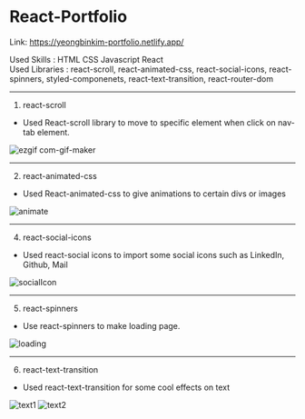 # React-Portfolio
Link: https://yeongbinkim-portfolio.netlify.app/

Used Skills : HTML CSS Javascript React  <br />
Used Libraries : react-scroll, react-animated-css, react-social-icons, react-spinners, styled-componenets, react-text-transition, react-router-dom

------

1. react-scroll
- Used React-scroll library to move to specific element when click on nav-tab element.


![ezgif com-gif-maker](https://user-images.githubusercontent.com/69370122/137413040-ffe11226-9863-4230-be41-50f094624e9b.gif)

-------

2. react-animated-css
- Used React-animated-css to give animations to certain divs or images

![animate](https://user-images.githubusercontent.com/69370122/137413591-2ae6a8cf-1ab6-416b-9eea-c0a8da561dd0.gif)

------

4. react-social-icons
- Used react-social icons to import some social icons such as LinkedIn, Github, Mail

![socialIcon](https://user-images.githubusercontent.com/69370122/137413476-27695232-37e6-4d54-bc2d-1d19b54c8df3.PNG)

------

5. react-spinners
- Use react-spinners to make loading page.

![loading](https://user-images.githubusercontent.com/69370122/137413876-bea3371c-127c-4b8b-89dc-7850734f7fd6.gif)

------

6. react-text-transition
- Used react-text-transition for some cool effects on text

![text1](https://user-images.githubusercontent.com/69370122/137413933-cefaa8e9-5dd0-4b72-9758-742db3493bb2.gif)
![text2](https://user-images.githubusercontent.com/69370122/137413935-691e90eb-1a58-41b8-8a4b-851936272be1.gif)

